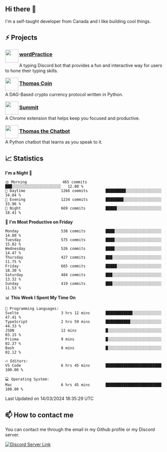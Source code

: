 <h2>Hi there 👋</h2>

<p>I'm a self-taught developer from Canada and I like building cool things.</p>

<h2>⚡ Projects</h2>

<img align="left" src="https://i.imgur.com/BIzs17V.png" width="42" height="42" />
<h3><a target="_blank" href="https://wordpractice.principle.sh/">wordPractice</a></h3>
<p>A typing Discord bot that provides a fun and interactive way for users to hone their typing skills.</p>

<img align="left" src="https://i.imgur.com/4FdQpgN.png" width="42" height="42" />
<h3><a href="https://github.com/principle105/thomas-coin">Thomas Coin</a></h3>
<p>A DAG-Based crypto currency protocol written in Python.</p>

<img align="left" src="https://i.imgur.com/Ly8Atho.png" width="42" height="42" />
<h3><a href="https://summit.sh/">Summit</a></h3>
<p>A Chrome extension that helps keep you focused and productive.</p>

<img align="left" src="https://i.imgur.com/hA9YF2s.png" width="42" height="42" />
<h3><a href="https://github.com/principle105/thomasthechatbot">Thomas the Chatbot</a></h3>
<p>A Python chatbot that learns as you speak to it.</p>

<h2>📈 Statistics</h2>

<!--START_SECTION:waka-->
**I'm a Night 🦉** 

```text
🌞 Morning                465 commits         ███░░░░░░░░░░░░░░░░░░░░░░   12.80 % 
🌆 Daytime                1266 commits        █████████░░░░░░░░░░░░░░░░   34.84 % 
🌃 Evening                1234 commits        ████████░░░░░░░░░░░░░░░░░   33.96 % 
🌙 Night                  669 commits         █████░░░░░░░░░░░░░░░░░░░░   18.41 % 
```
📅 **I'm Most Productive on Friday** 

```text
Monday                   538 commits         ████░░░░░░░░░░░░░░░░░░░░░   14.80 % 
Tuesday                  575 commits         ████░░░░░░░░░░░░░░░░░░░░░   15.82 % 
Wednesday                526 commits         ████░░░░░░░░░░░░░░░░░░░░░   14.47 % 
Thursday                 427 commits         ███░░░░░░░░░░░░░░░░░░░░░░   11.75 % 
Friday                   665 commits         █████░░░░░░░░░░░░░░░░░░░░   18.30 % 
Saturday                 484 commits         ███░░░░░░░░░░░░░░░░░░░░░░   13.32 % 
Sunday                   419 commits         ███░░░░░░░░░░░░░░░░░░░░░░   11.53 % 
```


📊 **This Week I Spent My Time On** 

```text
💬 Programming Languages: 
Svelte                   3 hrs 12 mins       ████████████░░░░░░░░░░░░░   47.41 % 
TypeScript               2 hrs 59 mins       ███████████░░░░░░░░░░░░░░   44.33 % 
JSON                     12 mins             █░░░░░░░░░░░░░░░░░░░░░░░░   03.15 % 
Prisma                   9 mins              █░░░░░░░░░░░░░░░░░░░░░░░░   02.37 % 
Bash                     8 mins              █░░░░░░░░░░░░░░░░░░░░░░░░   02.12 % 

🔥 Editors: 
VS Code                  6 hrs 45 mins       █████████████████████████   100.00 % 

💻 Operating System: 
Mac                      6 hrs 45 mins       █████████████████████████   100.00 % 
```


 Last Updated on 14/03/2024 18:35:29 UTC
<!--END_SECTION:waka-->

<h2>📫 How to contact me</h2>

You can contact me through the email in my Github profile or my Discord server.

[![Discord Server Link](https://dcbadge.vercel.app/api/server/DHnk46C)](https://discord.gg/DHnk46C)

